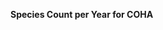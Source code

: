 
<span><span><p dir="auto"><strong>Species Count per Year for COHA</strong></p></span></span><canvas height="0" width="0" style="display: block; box-sizing: border-box; height: 0px; width: 0px;"></canvas>
